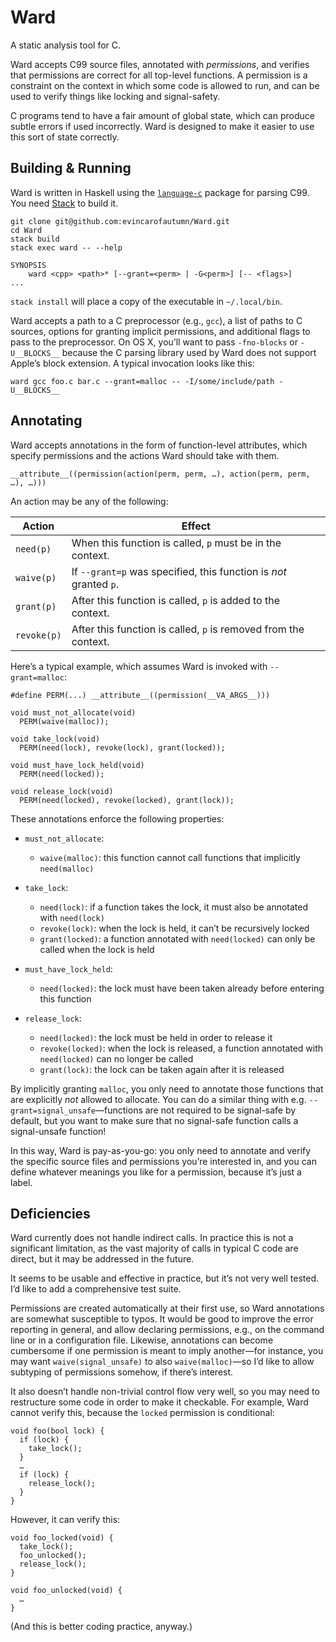 # Ward

A static analysis tool for C.

Ward accepts C99 source files, annotated with *permissions*, and verifies that permissions are correct for all top-level functions. A permission is a constraint on the context in which some code is allowed to run, and can be used to verify things like locking and signal-safety.

C programs tend to have a fair amount of global state, which can produce subtle errors if used incorrectly. Ward is designed to make it easier to use this sort of state correctly.

## Building & Running

Ward is written in Haskell using the [`language-c`](https://hackage.haskell.org/package/language-c) package for parsing C99. You need [Stack](https://docs.haskellstack.org/en/stable/README/) to build it.

```
git clone git@github.com:evincarofautumn/Ward.git
cd Ward
stack build
stack exec ward -- --help

SYNOPSIS
    ward <cpp> <path>* [--grant=<perm> | -G<perm>] [-- <flags>]
...
```

`stack install` will place a copy of the executable in `~/.local/bin`.

Ward accepts a path to a C preprocessor (e.g., `gcc`), a list of paths to C sources, options for granting implicit permissions, and additional flags to pass to the preprocessor. On OS X, you’ll want to pass `-fno-blocks` or `-U__BLOCKS__` because the C parsing library used by Ward does not support Apple’s block extension. A typical invocation looks like this:

```
ward gcc foo.c bar.c --grant=malloc -- -I/some/include/path -U__BLOCKS__
```

## Annotating

Ward accepts annotations in the form of function-level attributes, which specify permissions and the actions Ward should take with them.

```
__attribute__((permission(action(perm, perm, …), action(perm, perm, …), …)))
```

An action may be any of the following:

| Action      | Effect |
| ----------- | ------ |
| `need(p)`   | When this function is called, `p` must be in the context. |
| `waive(p)`  | If `--grant=p` was specified, this function is *not* granted `p`. |
| `grant(p)`  | After this function is called, `p` is added to the context. |
| `revoke(p)` | After this function is called, `p` is removed from the context. |

Here’s a typical example, which assumes Ward is invoked with `--grant=malloc`:

```
#define PERM(...) __attribute__((permission(__VA_ARGS__)))

void must_not_allocate(void)
  PERM(waive(malloc));

void take_lock(void)
  PERM(need(lock), revoke(lock), grant(locked));

void must_have_lock_held(void)
  PERM(need(locked));

void release_lock(void)
  PERM(need(locked), revoke(locked), grant(lock));
```

These annotations enforce the following properties:

* `must_not_allocate`:

  * `waive(malloc)`: this function cannot call functions that implicitly `need(malloc)`

* `take_lock`:

  * `need(lock)`: if a function takes the lock, it must also be annotated with `need(lock)`
  * `revoke(lock)`: when the lock is held, it can’t be recursively locked
  * `grant(locked)`: a function annotated with `need(locked)` can only be called when the lock is held

* `must_have_lock_held`:

  * `need(locked)`: the lock must have been taken already before entering this function

* `release_lock`:

  * `need(locked)`: the lock must be held in order to release it
  * `revoke(locked)`: when the lock is released, a function annotated with `need(locked)` can no longer be called
  * `grant(lock)`: the lock can be taken again after it is released

By implicitly granting `malloc`, you only need to annotate those functions that are explicitly *not* allowed to allocate. You can do a similar thing with e.g. `--grant=signal_unsafe`—functions are not required to be signal-safe by default, but you want to make sure that no signal-safe function calls a signal-unsafe function!

In this way, Ward is pay-as-you-go: you only need to annotate and verify the specific source files and permissions you’re interested in, and you can define whatever meanings you like for a permission, because it’s just a label.

## Deficiencies

Ward currently does not handle indirect calls. In practice this is not a significant limitation, as the vast majority of calls in typical C code are direct, but it may be addressed in the future.

It seems to be usable and effective in practice, but it’s not very well tested. I’d like to add a comprehensive test suite.

Permissions are created automatically at their first use, so Ward annotations are somewhat susceptible to typos. It would be good to improve the error reporting in general, and allow declaring permissions, e.g., on the command line or in a configuration file. Likewise, annotations can become cumbersome if one permission is meant to imply another—for instance, you may want `waive(signal_unsafe)` to also `waive(malloc)`—so I’d like to allow subtyping of permissions somehow, if there’s interest.

It also doesn’t handle non-trivial control flow very well, so you may need to restructure some code in order to make it checkable. For example, Ward cannot verify this, because the `locked` permission is conditional:

```
void foo(bool lock) {
  if (lock) {
    take_lock();
  }
  …
  if (lock) {
    release_lock();
  }
}
```

However, it can verify this:

```
void foo_locked(void) {
  take_lock();
  foo_unlocked();
  release_lock();
}

void foo_unlocked(void) {
  …
}
```

(And this is better coding practice, anyway.)
